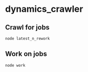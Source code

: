 # dynamics_crawler
## Crawl for jobs
```bash
node latest_n_rework
```

## Work on jobs
```bash
node work
```
